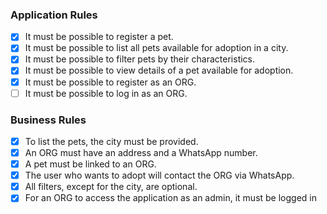 ### Application Rules

- [x] It must be possible to register a pet.
- [x] It must be possible to list all pets available for adoption in a city.
- [x] It must be possible to filter pets by their characteristics.
- [x] It must be possible to view details of a pet available for adoption.
- [x] It must be possible to register as an ORG.
- [ ] It must be possible to log in as an ORG.

### Business Rules

- [x] To list the pets, the city must be provided.
- [x] An ORG must have an address and a WhatsApp number.
- [x] A pet must be linked to an ORG.
- [x] The user who wants to adopt will contact the ORG via WhatsApp.
- [x] All filters, except for the city, are optional.
- [x] For an ORG to access the application as an admin, it must be logged in